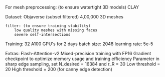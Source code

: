 For mesh preprocessing: (to ensure watertight 3D models)
    CLAY

Dataset:
    Objaverse (subset filtered)
    4,00,000 3D meshes

    filter: (to ensure training stability)
        low quality meshes with missing faces
        severe self-intersections

Training:
    32 A100 GPU's for 2 days
    batch size: 2048
    learning rate: 5e-5

Extras:
    Flash-Attention-v2
    Mixed-precision training with FP16
    Gradient checkpoint to optimize memory usage and training efficiency
    Parameter in sharp edge sampling,
    set N_desired = 16384 and r_R = 30
    Low threshold = 20
    High threshold = 200 (for canny edge detection)